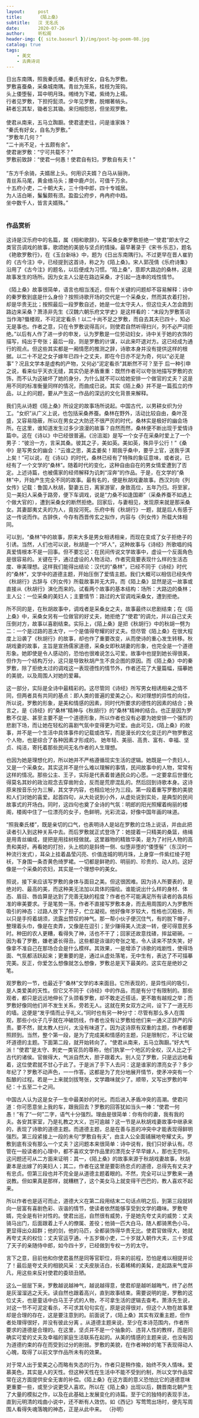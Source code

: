 ```yaml
---
layout:     post
title:      《陌上桑》
subtitle:   汉 无名氏
date:       2020-07-26
author:     听松阁
header-img: {{ site.baseurl }}/img/post-bg-poem-08.jpg
catalog: true
tags:
    - 美文
    - 古典诗词
---
```


日出东南隅，照我秦氏楼。秦氏有好女，自名为罗敷。<br>
罗敷喜蚕桑，采桑城南隅。青丝为笼系，桂枝为笼钩。<br>
头上倭堕髻，耳中明月珠。缃绮为下裙，紫绮为上襦。<br>
行者见罗敷，下担捋髭须。少年见罗敷，脱帽著帩头。<br>
耕者忘其犁，锄者忘其锄。来归相怨怒，但坐观罗敷。<br>
<br>
使君从南来，五马立踟蹰。使君遣吏往，问是谁家姝？<br>
“秦氏有好女，自名为罗敷。”<br>
“罗敷年几何？”<br>
“二十尚不足，十五颇有余”。<br>
使君谢罗敷：“宁可共载不？”<br>
罗敷前致辞：“使君一何愚！使君自有妇，罗敷自有夫！”<br>
<br>
“东方千余骑，夫婿居上头。何用识夫婿？白马从骊驹，<br>
青丝系马尾，黄金络马头；腰中鹿卢剑，可值千万余。<br>
十五府小吏，二十朝大夫，三十侍中郎，四十专城居。<br>
为人洁白晰，鬑鬑颇有须。盈盈公府步，冉冉府中趋。<br>
坐中数千人，皆言夫婿殊。”
<br>
<br>

### 作品赏析
这诗是汉乐府中的名篇，属《相和歌辞》，写采桑女秦罗敷拒绝一“使君”即太守之类官员调戏的故事，歌颂她的美貌与坚贞的情操。最早著录于《宋书·乐志》，题名《艳歌罗敷行》，在《玉台新咏》中，题为《日出东南隅行》。不过更早在晋人崔豹的《古今注》中，已经提到这首诗，称之为《陌上桑》。宋人郭茂倩《乐府诗集》沿用了《古今注》的题名，以后便成为习惯。“陌上桑”，意即大路边的桑林，这是故事发生的场所。因为女主人公是在路边采桑，才引起一连串的戏性情节。

《陌上桑》故事很简单，语言也相当浅近，但有个关键的问题却不容易解释：诗中的秦罗敷到底是什么身份？按照诗歌开场的交代是一个采桑女，然而其衣着打扮，却是华贵无比；按照最后一段罗敷自述，她是一位太守夫人，但这位夫人怎会跑到路边来采桑？萧涤非先生《汉魏六朝乐府文学史》是这样看的：“末段为罗敷答词当作海?蜃楼观，不可泥定看杀！以二十尚不足之罗敷，而自去其夫已四十，知必无是事也。作者之意，只在令罗敷说得高兴，则使君自然听得扫兴，列不必严词拒绝。”以后有人作了进一步的申发，认为罗敷是一位劳动妇女，诗中关于她的衣饰的描写，纯出于夸张；最后一段，则是罗敷的计谋，以此来吓退对方。这已经成为通行的观点。但这些其实都是一厢情愿的推测之辞，诗歌本身并没有提供这样的根据。以二十不足之女子嫁年已四十之丈夫，即在今日亦不足为奇，何以“必无是事”？况且文学本是虚构的产物，又何必“泥定看杀”其断然不可？至于
后一种引申之说，看来似乎天衣无缝，其实仍是矛盾重重：既然作者可以夸张地描写罗敷的衣饰，而不认为这破坏了她的身分，为什么就不可以给她安排一个做官的丈夫？这是用不同的标准衡量同样的情况，而曲成已说。其实《陌上桑》并不是一篇孤立的作品，以上的问题，要从产生这一作品的深远的文化背景来解释。

我们先从诗题《陌上桑》所设定的故事场所说起。中国古代，以男耕女织为分工。“女织”从广义上说，也包括采桑养蚕。桑林在野外，活动比较自由，桑叶茂盛，又容易隐蔽，所以在男女之大防还不很严厉的时代，桑林实是极好的幽会场所。在这里，谁知道发生过多少浪漫的故事？自然而然，桑林便不断出现于爱情诗篇中。这在《诗以》中已经很普遍。《汾沮洳》是写一个女子在采桑时爱上了一个男子：“彼汾一方，言采其桑。彼其之子，美如英。美如英，殊异乎公行！”《桑中》是写男女的幽会：“云谁之思，美孟姜矣！期我乎桑中，要乎上官，送我乎淇上矣！”可以说，在《诗以》的时代，桑林已经有了特殊的象征意味，或者说，已经有了一个文学的“桑林”。随着时代的变化，这种自由自在的男女情爱遭到了否定。上述诗篇，也被儒家的经师解释为讥刺“淫奔”的作品。于是，在文学的“桑林”中，开始产生完全不同的故事。最有名的，便是秋胡戏妻故事。西汉刘向《列女传》记载：鲁国人秋胡，娶妻五日，离家游宦，身致高位，五年乃归。将至家，见一美妇人采桑于路旁，便下车调戏，说是“力桑不如逢国卿”（采桑养蚕不如遇上个做大官的），遭到采桑女的断然拒绝。回家后，与妻相见，发现原来就是那采桑女。其妻鄙夷丈夫的为人，竟投河死。乐府中有《秋胡行》一题，就是后人有感于这一传说而作。古辞佚，今存有西晋传玄之拟作，内容与《列女传》所载大体相同。

可以到，“桑林”中的故事，原来大多是男女相诱相亲，而现在变成了女子拒绝子的引诱。当然，人们也可以说，秋胡是一个“坏人”，这种故事与《诗经》所歌唱的纯真爱情根本不是一回事。但不要忘记：在民间传说文学故事中，虚设一个反面角色是很容易的。关键在于，通过虚设的人物活动，作者究竟要表现什么样的生活态度、审美理想。这样我们能得出结论：汉代的“桑林”，已经不同于《诗经》时代的“桑林”，文学中的道德主题，开始压倒了爱情主题。我们大概可以相信已经失传《秋胡行》古辞与《列女传》所载故事并无大异。而《陌上桑》显然是这一故事或直接从《秋胡行》演化而来的。试看两个故事的基本结构：场所：大路边的桑林；主人公：一位采桑的美妇人；主要情节：路过的大官调戏采桑女，遭到拒绝。

所不同的是，在秋胡故事中，调戏者是采桑女之夫，故事最终以悲剧结束；在《陌上桑》中，采桑女另有一位做官的好丈夫，她拒绝了“使君”的调允，并以自己丈夫压倒对方，故事以喜剧结束。实际上，《陌上桑》是把《秋胡行》中的秋胡一劈为二：一个是过路的恶太守，一个是值得夸耀的好丈夫。但尽管《陌上桑》在很大程度上沿袭了《秋胡行》的故事，却也作了重要改变，从而使诗的重心发生转移。秋胡戏妻的故事，主旨是宣扬儒家道德，采桑女即秋胡妻的形象，也完全是一个道德形象。她即使是令人感动的，恐怕也很难说怎么可爱。故事中也提到她长得很美，但作为一个结构万分，这只是导致秋胡产生不良企图的原因。而《陌上桑》中的秦罗敷，除了拒绝太过的调戏这一表现德性的情节外，作者还花了大量篇幅，描摹她的美貌，以及周围人对她的爱幕。

这一部分，实际是全诗中最精彩的。这尽管同《诗经》所写男女相诱相亲之情不同，但两者具有共同的基点：即人类的普遍的爱美之心，和对理想的异性的向往，所以说，罗敷的形象，是美和情感的因素，同时代所要求的德性的因素的结合；换言之，是《诗经》的“桑林”精神与《秋胡行》的“桑林”精神的结合。也正是因为罗敷不仅是、甚至主要不是一个道德形象，所以作者也没有必要为她安排一个强烈的悲剧下场，而让她在轻松的喜剧气氛中变得更为可爱。由此可见，《陌上桑》的故事，并不是一个生活中具体事件的记载或改写，而是漫长的文化变迁的产物罗敷这个人物，也是综合了各种因素才形成的。
她年轻、美丽、高贵、富有、幸福、坚贞、纯洁，寄托着那些民间无名作者的人生理想。

也因为她是理想化的，所以她并不严格遵循现实生活的逻辑。她既是一个贵妇人，又是一个采桑女。其实这并不是什么难以理解的事情，民间故事中的人物，常常有这样的情况。那些公主、王子，实际是代表着普通民众的心愿。一定要拿后世僵化得莫名其妙的政治观念去穿凿附会，反而是荒廖混乱的。然后回到诗歌本身。这诗原来按音乐分为三解，其文字内容，也相应地分为三段。第一段着重写罗敷的美貌和人们对她的喜爱。起首四句，从大处说到小外，从虚处说到实处，是典型的民间故事式的开场白。同时，这四句也奠了全诗的气氛：明郎的阳光照耀着绚丽的楼阁，楼阁中住了一位漂亮的女子，色鲜明，光彩流溢，好像中国年画的味道。

“照我秦氏楼”，既是亲切的口气，也表明诗人是站在罗敷的立场上说话，并由此把读者引入到这种关系中去。而后罗敷就正式登场了：她提着一只精美的桑篮，络绳是用青丝编成，提把是用挂树枝做就。这里器物的精致华美，是为了衬托人物的高贵和美好。再看她的打扮，头上梳的是斜倚一侧、似堕非堕的“倭堕髻”（东汉时一种流行发式），耳朵上挂着晶莹闪亮、价值连城的明月珠，上身穿一件紫红绫子短袄，下身围一条杏黄色绮罗裙。一切都是鲜艳的、明丽的、珍贵的、动人的。这好像是一个采桑的农妇，其实是一个理想中的美女。

照说，接下来应该写罗敷的身体与面目之美。但这很困难。因为诗人所要表的，是绝对的、最高的美，而这种美无法加以具体的描绘。谁能说出什么样的身材、体态、眉目、唇齿算是达到了完善无缺的程度？作者也不可能满足所有读者的各具标准的审美要求。于是笔势一荡，作者不直接写罗敷本身，而去用周围的人为罗敷所吸引的神态：过路人放下了担子，伫立凝视。他好像年岁较大，性格也沉稳些，所以只是手捋着胡须，流露出赞叹的神气。那一帮小伙子便沉住气，有的脱下帽子，整理着头巾，像是在卖弄，又像是在逗引；至少赚得美人流波一转，便可得意民多时。种田的农人更糟，看得失了神，活也不干了；回家还故意找碴，摔盆砸碗。－因为看了罗敷，嫌老婆长得丑。这些都是诙谐的夸张之笔，令人读来不禁失笑，好像拿不准自己在那场合会是什么模样。其效果，一是增添了诗歌的戏剧性，使得场面、气氛都活跃起来；更重要的是，通过从虚处落笔，无中生有，表达了不可描摹完美。反正，你爱怎么想像就怎么想像，罗敷总是天下最美的。这实在是绝妙之笔。

观罗敷的一节，也最近于“桑林”文学的本来面目。它所表现的，是异性间的吸引，是人类爱美的天性。但它又不同于《诗经》中的作品，而是有分寸有限制的。那些观者，都只是远远地伸长了头颈看罗敷，却不敢走近搭话，更不敢有越规之举；而罗敷好像同他们并不发生关系，旁若无人。这就在男女双方之间，设下了一道无形的墙。这便是“发乎情而止乎礼义。”同时也有另一种分寸：尽管有那么多人在围观，那些小伙子几乎就在冲破防线，作者也没有让罗敷给他们来一通义正辞严的斥责。要不然，就太教人扫兴，太没有味道了。因为这诗原有双重的主题，作者都要照顾到。当然，整个第一段，是为了完成美和情感的主题，只是限制它，不让它破坏道德的主题。下面第二段，就开始转向了。“使君从南来，五马立踟蹰。”好大气派！“使君”是太守、刺史一类官员的尊称，他们执掌一个地区的全权，汉人比之于古代的诸侯。官做得大，气派自然大，胆子跟着大。别人见了罗敷，只是远远地看着，这位使君就不甘心于此了。于是派了手下人去问：这是谁家的漂亮女子？多少年纪了？罗敷不动声色，一一作答。这都是为了充分地展开情节，使矛冲突有一个酝酿的过程。若是一上来就剑拔弩张，文学趣味就少了。顺带，又写出罗敷的年纪：十五至二十之间。

中国古人认为这是女子一生中最美妙的时光。而后进入矛盾冲突的高潮。使君问道：你可愿意坐上我的车，跟我回去？罗敷的回答犹如当头一棒：“使君一何愚！”有了“一何”二字，语气十分强烈。理由是很简单：你有你的妻，我有我的夫。各安其家室，乃是礼教之大义，岂可逾越？这一节是从秋胡戏妻故事中继承来的，表现了诗歌的道德主题。而道德主题，总是在善与恶的冲突中才能表现得鲜明强烈。第三段紧接上一段的未句“罗敷自有夫”，由主人公全面铺展地夸耀丈夫。罗敷到底有没有那么一个丈夫？这问题本来很简单：诗中说有，我们只好承认有。尽管在一般读者的心理中，都不喜欢文学作品里的漂亮女子早早嫁人，那也无奈何。这问题还可从二方面来证明：其一，《陌上桑》的故事来源于秋胡戏妻故事，秋胡妻本是出嫁了的美妇人；其二，作者在这里是要彰扬忠贞的道德，总得先有丈夫才有忠贞。但第三段也并不完全是从道德主题着眼的。不然，完全可以让罗敷来一通说教。但如果真是那样，就糟糕了，这个美女马上就变得干巴巴的，教人喜欢不起来。

所以作者也是适可而止，道德大义在第二段用结末二句话点明之后，到第三段就转向一层富有喜剧色彩、诙谐的情节，使读者依然能够享受到文学的趣味。罗敷夸婿，完全是有针对性的。使君出巡，自然很有威势，于是她先夸丈夫的威势：丈夫骑马出门，后面跟着上千人的僚属、差役；他骑一匹大白马，随人都骑黑色小马，更显得出众超群；他的剑，他的马匹，全都装饰得华贵无比。使君官做得大，她就再夸丈夫的权位：丈夫官运亨通，十五岁做小吏，二十岁就入朝作大夫，三十岁成了天子的亲随侍中郎，如今四十岁，已经做到专权一方的太守。

言下之意，目前他和你使君虽然是同等官职位，将来的前程，恐怕是难以相提并论了！最后是夸丈夫的相貌风采：丈夫皮肤洁白，长着稀稀的美髯，走起路来气度非凡，用这些来反衬使君的委琐丑陋。

这么一层层下来，罗敷越说越神气，越说越得意，使君却是越听越晦气，终了必然是灰溜溜逃之夭夭。读自然也跟着高兴，直到故事结束。需要说明的是，罗敷的这位丈夫，也是童话中白马王子式的人物，不可拿生活的逻辑去查考。萧涤先生说，对这一节不可泥定看杀，不可求其句句实在，原是说得很对，但这个人物在故事里却是合理的存在，这是要注意到的。前面说了，《陌上桑》其实有双重主题，但作者处理得很好，并没有彼此分离
。从道德主题来说，至少在本诗范围内，作者所要求的道德是合理的。在这里，坚贞并不是一个抽象的、违背人性的教样，而是同确实可爱的丈夫及幸福的家庭生活联系在起的。从美的情感的主题来说，也没有因为道德约束的存在而受到过分的削弱。罗敷的美貌，在作者神妙的笔下表现得动人心魄，取得了以前文学作品所未有的效果。

对于常人出于爱美之心而略有失态的行为，作者只是稍作揄，始终不失人情味。爱慕美色，其实是人的天性。但这种天性在生活中不能不受到约制，所以文学作品常常在这方面提供安全无害的补偿。《陌上桑》在这方面的意义恐怕比它的道德意味更重要一些，或至少说更受人喜欢。所以在《陌上桑》出现以后，魏晋南北朝产生了大量的模拟之作，以及在此基础上发展变化的诗篇。至于它的独特的表现手法，直到元明清的戏曲小说中，还不断有人效仿。如《西记》写莺莺出场时，便先写周围人看得失魂落魄的神态，正是从此中来。
（孙明）
